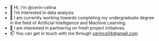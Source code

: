 - 👋 Hi, I’m @cerin-celina
- 👀 I’m interested in data analysis 
- 🌱 I am currently working towards completing my undergraduate degree in the field of Artificial Intelligence and Machine Learning.
- 💞️ I am interested in partnering on fresh project initiatives.
- 📫 You can get in touch with me through cerincs04@gmail.com

<!---
cerin-celina/cerin-celina is a ✨ special ✨ repository because its `README.md` (this file) appears on your GitHub profile.
You can click the Preview link to take a look at your changes.
--->
